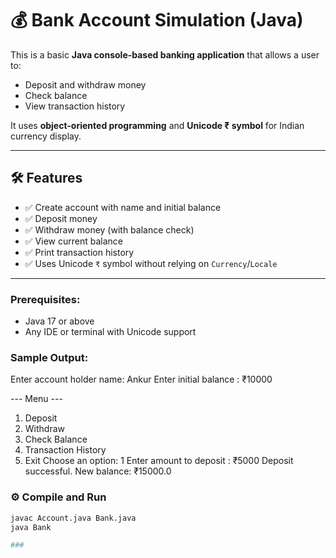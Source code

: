 # 💰 Bank Account Simulation (Java)

This is a basic **Java console-based banking application** that allows a user to:
- Deposit and withdraw money
- Check balance
- View transaction history

It uses **object-oriented programming** and **Unicode ₹ symbol** for Indian currency display.

---

## 🛠 Features

- ✅ Create account with name and initial balance
- ✅ Deposit money
- ✅ Withdraw money (with balance check)
- ✅ View current balance
- ✅ Print transaction history
- ✅ Uses Unicode `₹` symbol without relying on `Currency`/`Locale`

---

### Prerequisites:
- Java 17 or above
- Any IDE or terminal with Unicode support

### Sample Output:

Enter account holder name: Ankur
Enter initial balance : ₹10000

--- Menu ---
1. Deposit
2. Withdraw
3. Check Balance
4. Transaction History
5. Exit
Choose an option: 1
Enter amount to deposit : ₹5000
Deposit successful. New balance: ₹15000.0

### ⚙️ Compile and Run
```bash
javac Account.java Bank.java
java Bank

### 
